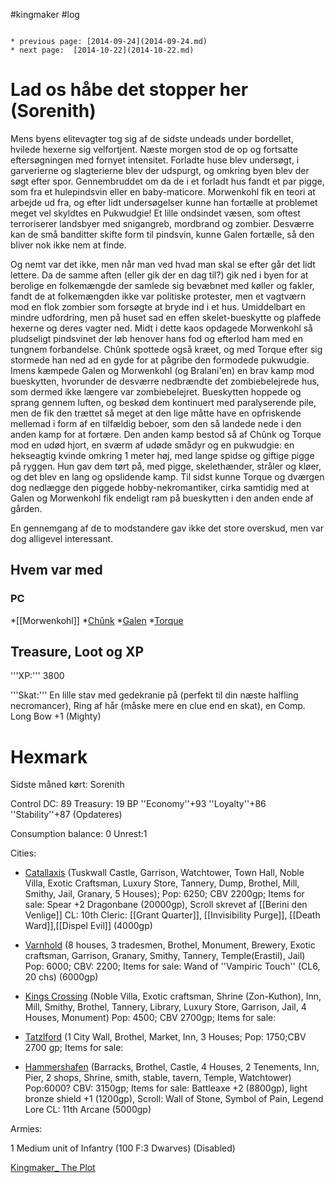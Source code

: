 #kingmaker #log

```ad-info

* previous page: [2014-09-24](2014-09-24.md)
* next page:  [2014-10-22](2014-10-22.md) 
```

# Lad os håbe det stopper her (Sorenith)  
 
Mens byens elitevagter tog sig af de sidste undeads under bordellet, hvilede hexerne sig velfortjent. Næste morgen stod de op og fortsatte eftersøgningen med fornyet intensitet. Forladte huse blev undersøgt, i garverierne og slagterierne blev der udspurgt, og omkring byen blev der søgt efter spor. Gennembruddet om da de i et forladt hus fandt et par pigge, som fra et hulepindsvin eller en baby-maticore. Morwenkohl fik en teori at arbejde ud fra, og efter lidt undersøgelser kunne han fortælle at problemet meget vel skyldtes en Pukwudgie! Et lille ondsindet væsen, som oftest terroriserer landsbyer med snigangreb, mordbrand og zombier. Desværre kan de små banditter skifte form til pindsvin, kunne Galen fortælle, så den bliver nok ikke nem at finde.
Og nemt var det ikke, men når man ved hvad man skal se efter går det lidt lettere. Da de samme aften (eller gik der en dag til?) gik ned i byen for at berolige en folkemængde der samlede sig bevæbnet med køller og fakler, fandt de at folkemængden ikke var politiske protester, men et vagtværn mod en flok zombier som forsøgte at bryde ind i et hus. Umiddelbart en mindre udfordring, men på huset sad en effen skelet-bueskytte og plaffede hexerne og deres vagter ned. Midt i dette kaos opdagede Morwenkohl så pludseligt pindsvinet der løb henover hans fod og efterlod ham med en tungnem forbandelse. Chûnk spottede også kræet, og med Torque efter sig stormede han ned ad en gyde for at pågribe den formodede pukwudgie. Imens kæmpede Galen og Morwenkohl (og Bralani'en) en brav kamp mod bueskytten, hvorunder de desværre nedbrændte det zombiebelejrede hus, som dermed ikke længere var zombiebelejret. Bueskytten hoppede og sprang gennem luften, og beskød dem kontinuert med paralyserende pile, men de fik den trættet så meget at den lige måtte have en opfriskende mellemad i form af en tilfældig beboer, som den så landede nede i den anden kamp for at fortære. Den anden kamp bestod så af Chûnk og Torque mod en udød hjort, en sværm af udøde smådyr og en pukwudgie: en hekseagtig kvinde omkring 1 meter høj, med lange spidse og giftige pigge på ryggen. Hun gav dem tørt på, med pigge, skelethænder, stråler og kløer, og det blev en lang og opslidende kamp. Til sidst kunne Torque og dværgen dog nedlægge den piggede hobby-nekromantiker, cirka samtidig med at Galen og Morwenkohl fik endeligt ram på bueskytten i den anden ende af gården.
En gennemgang af de to modstandere gav ikke det store overskud, men var dog alligevel interessant.
## Hvem var med 
### PC 
 
*[[Morwenkohl]]
*[Chûnk](Chûnk%20Van%20Der%20Hamer.md)
*[Galen](Galen%20Jabir.md)
*[Torque](Torque%20Firebrand.md)
## Treasure, Loot og XP 
'''XP:''' 3800
'''Skat:''' En lille stav med gedekranie på (perfekt til din næste halfling necromancer), Ring af hår (måske mere en clue end en skat), en Comp. Long Bow +1 (Mighty)
# Hexmark  
Sidste måned kørt: Sorenith
Control DC: 89 Treasury: 19 BP 
 ''Economy''+93 ''Loyalty''+86 ''Stability''+87 (Opdateres)
Consumption balance: 0 Unrest:1
Cities:
* [Catallaxis](Catallaxis.md) (Tuskwall Castle, Garrison, Watchtower, Town Hall, Noble Villa, Exotic Craftsman, Luxury Store, Tannery, Dump, Brothel, Mill, Smithy, Jail, Granary, 5 Houses); Pop: 6250; CBV 2200gp; Items for sale: Spear +2 Dragonbane (20000gp), Scroll skrevet af [[Berini den Venlige]] CL: 10th Cleric: [[Grant Quarter]], [[Invisibility Purge]], [[Death Ward]],[[Dispel Evil]] (4000gp)
* [Varnhold](Varnhold.md) (8 houses, 3 tradesmen, Brothel, Monument, Brewery, Exotic craftsman, Garrison, Granary, Smithy, Tannery, Temple(Erastil), Jail) Pop: 6000; CBV: 2200; Items for sale: Wand of ''Vampiric Touch'' (CL6, 20 chs) (6000gp)
* [Kings Crossing](Kings%20Crossing.md) (Noble Villa, Exotic craftsman, Shrine (Zon-Kuthon), Inn, Mill, Smithy, Brothel, Tannery, Library, Luxury Store, Garrison, Jail, 4 Houses, Monument) Pop: 4500; CBV 2700gp; Items for sale: 
* [Tatzlford](Tatzlford.md) (1 City Wall, Brothel, Market, Inn, 3 Houses; Pop: 1750;CBV 2700 gp; Items for sale:
* [Hammershafen](Hammershafen.md) (Barracks, Brothel, Castle, 4 Houses, 2 Tenements, Inn, Pier, 2 shops, Shrine, smith, stable, tavern, Temple, Watchtower) Pop:6000? CBV: 3150gp; Items for sale: Battleaxe +2 (8800gp), light bronze shield +1 (1200gp), Scroll: Wall of Stone, Symbol of Pain, Legend Lore CL: 11th Arcane (5000gp)
Armies:
1 Medium unit of Infantry (100 F:3 Dwarves) (Disabled)
[Kingmaker_ The Plot](Kingmaker_%20The%20Plot.md)
